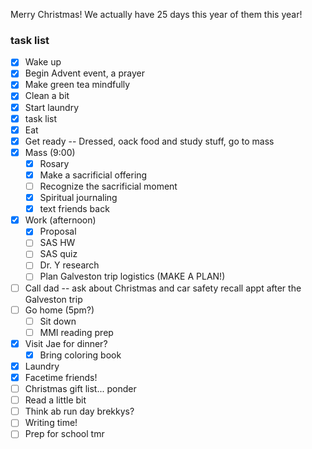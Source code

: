
Merry Christmas! We actually have 25 days this year of them this year!
### task list
- [x] Wake up
- [x] Begin Advent event, a prayer
- [x] Make green tea mindfully
- [x] Clean a bit
- [x] Start laundry
- [x] task list
- [x] Eat
- [x] Get ready -- Dressed, oack food and study stuff, go to mass
- [x] Mass (9:00)
	- [x] Rosary
	- [x] Make a sacrificial offering
	- [ ] Recognize the sacrificial moment
	- [x] Spiritual journaling
	- [x] text friends back
- [x] Work (afternoon)
	- [x] Proposal
	- [ ] SAS HW
	- [ ] SAS quiz
	- [ ] Dr. Y research
	- [ ] Plan Galveston trip logistics (MAKE A PLAN!)
- [ ] Call dad -- ask about Christmas and car safety recall appt after the Galveston trip
- [ ] Go home (5pm?)
	- [ ] Sit down
	- [ ] MMI reading prep
- [x] Visit Jae for dinner?
	- [x] Bring coloring book
- [x] Laundry
- [x] Facetime friends!
- [ ] Christmas gift list... ponder
- [ ] Read a little bit
- [ ] Think ab run day brekkys?
- [ ] Writing time!
- [ ] Prep for school tmr
